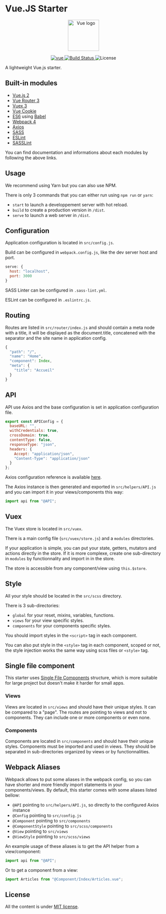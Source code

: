# Vue.JS Starter

<p align="center">
  <a href="https://vuejs.org" target="_blank" rel="noopener noreferrer">
    <img width="100" src="https://vuejs.org/images/logo.png" alt="Vue logo">
  </a>
</p>

<p align="center">
  <a href="https://github.com/vuejs/vue">
    <img src="https://img.shields.io/badge/vue-2.5.16-brightgreen.svg" alt="vue">
  </a>
  <a href="https://www.travis-ci.org/QRaimbault/vue-js-starter-scss" rel="nofollow">
    <img src="https://www.travis-ci.org/QRaimbault/vue-js-starter-scss.svg?branch=master" alt="Build Status">
  </a>
  <img src="https://img.shields.io/npm/l/vue.svg" alt="License">
</p>

A lightweight Vue.js starter.

## Built-in modules

- [Vue.js 2](https://vuejs.org/)
- [Vue Router 3](https://router.vuejs.org/)
- [Vuex 3](https://vuex.vuejs.org/)
- [Vue Cookie](https://github.com/alfhen/vue-cookie)
- [ES6](http://es6-features.org/) using [Babel](https://babeljs.io/)
- [Webpack 4](https://webpack.js.org/)
- [Axios](https://github.com/axios/axios/)
- [SASS](http://sass-lang.com/)
- [ESLint](http://eslint.org/)
- [SASSLint](https://github.com/sasstools/sass-lint)

You can find documentation and informations about each modules by following the above links.

## Usage

We recommend using Yarn but you can also use NPM.

There is only 3 commands that you can either run using `npm run` or `yarn`:

- `start` to launch a developpement server with hot reload.
- `build` to create a production version in `/dist`.
- `serve` to launch a web server in `/dist`.

## Configuration

Application configuration is located in `src/config.js`.

Build can be configured in `webpack.config.js`, like the dev server host and port.

```js
serve: {
  host: "localhost",
  port: 3000
}
```

SASS Linter can be configured in `.sass-lint.yml`.

ESLint can be configured in `.eslintrc.js`.

## Routing

Routes are listed in `src/router/index.js` and should contain a meta node with a title, it will be displayed as the document.title, concatened with the separator and the site name in application config.

```js
{
  "path": "/",
  "name": "Home",
  "component": Index,
  "meta": {
    "title": "Accueil"
  }
}
```

## API

API use Axios and the base configuration is set in application configuration file.

```js
export const APIConfig = {
  baseURL: "",
  withCredentials: true,
  crossDomain: true,
  contentType: false,
  responseType: "json",
  headers: {
    Accept: "application/json",
    "Content-Type": "application/json"
  }
};
```

Axios configuration reference is available [here](https://github.com/axios/axios#request-config).

The Axios instance is then generated and exported in `src/helpers/API.js` and you can import it in your views/components this way:

```js
import api from "@API";
```

## Vuex

The Vuex store is located in `src/vuex`.

There is a main config file (`src/vuex/store.js`) and a `modules` directories.

If your application is simple, you can put your state, getters, mutators and actions directly in the store. If it is more complexe, create one sub-directory in `modules` by functionnality and import in in the store.

The store is accessible from any component/view using `this.$store`.

## Style

All your style should be located in the `src/scss` directory.

There is 3 sub-directories:

- `global` for your reset, mixins, variables, functions.
- `views` for your view specific styles.
- `components` for your components specific styles.

You should import styles in the `<script>` tag in each component.

You can also put style in the `<style>` tag in each component, scoped or not, the style injection works the same way using scss files or `<style>` tag.

## Single file component

This starter uses [Single File Components](https://vuejs.org/v2/guide/single-file-components.html) structure, which is more suitable for large project but doesn't make it harder for small apps.

### Views

Views are located in `src/views` and should have their unique styles. It can be compared to a "page". The routes are pointing to views and not to components. They can include one or more components or even none.

### Components

Components are located in `src/components` and should have their unique styles. Components must be imported and used in views. They should be separated in sub-directories organized by views or by functionnalities.

## Webpack Aliases

Webpack allows to put some aliases in the webpack config, so you can have shorter and more friendly import statements in your components/views. By default, this starter comes with some aliases listed bellow:

- `@API` pointing to `src/helpers/API.js`, so directly to the configured Axios instance
- `@Config` pointing to `src/config.js`
- `@Component` pointing to `src/components`
- `@ComponentStyle` pointing to `src/scss/components`
- `@View` pointing to `src/views`
- `@ViewStyle` pointing to `src/scss/views`

An example usage of these aliases is to get the API helper from a view/component:

```js
import api from "@API";
```

Or to get a component from a view:

```js
import Articles from "@Component/Index/Articles.vue";
```

## License

All the content is under [MIT license](https://github.com/QRaimbault/vue-js-starter-scss/blob/master/LICENSE).

